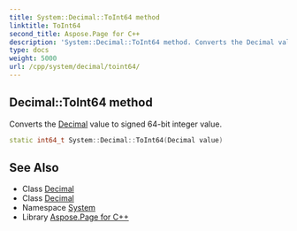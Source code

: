 ```yaml
---
title: System::Decimal::ToInt64 method
linktitle: ToInt64
second_title: Aspose.Page for C++
description: 'System::Decimal::ToInt64 method. Converts the Decimal value to signed 64-bit integer value in C++.'
type: docs
weight: 5000
url: /cpp/system/decimal/toint64/
---
```

## Decimal::ToInt64 method


Converts the [Decimal](../) value to signed 64-bit integer value.

```cpp
static int64_t System::Decimal::ToInt64(Decimal value)
```

## See Also

* Class [Decimal](../)
* Class [Decimal](../)
* Namespace [System](../../)
* Library [Aspose.Page for C++](../../../)
